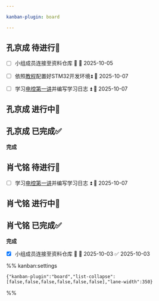 ```yaml
---

kanban-plugin: board

---
```


## 孔京成 待进行📌

- [ ] 小组成员连接至资料仓库 🔺 📅 2025-10-05
- [ ] 依照[教程](https://www.bilibili.com/video/BV1pnjizYEAk)配置好STM32开发环境⏫ 📅 2025-10-07
- [ ] 学习[电控第一讲](https://meeting.tencent.com/crm/2q9JQQbm20)并编写学习日志 ⏫ 📅 2025-10-07


## 孔京成 进行中🔄



## 孔京成 已完成✅

**完成**


## 肖弋铭 待进行📌

- [ ] 学习[电控第一讲](https://meeting.tencent.com/crm/2q9JQQbm20)并编写学习日志 ⏫ 📅 2025-10-07


## 肖弋铭 进行中🔄



## 肖弋铭 已完成✅

**完成**
- [x] 小组成员连接至资料仓库 🔺 📅 2025-10-03 ✅ 2025-10-03




%% kanban:settings
```
{"kanban-plugin":"board","list-collapse":[false,false,false,false,false,false],"lane-width":350}
```
%%